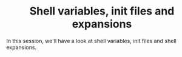 <h1 align='center'> Shell variables, init files and expansions </h1>

In this session, we'll have a look at shell variables, init files and shell expansions.


